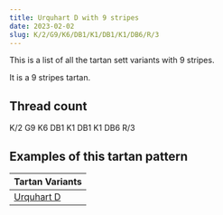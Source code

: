 ```yaml
---
title: Urquhart D with 9 stripes
date: 2023-02-02
slug: K/2/G9/K6/DB1/K1/DB1/K1/DB6/R/3
---
```

This is a list of all the tartan sett variants with 9 stripes.

It is a 9 stripes tartan.


## Thread count
K/2 G9 K6 DB1 K1 DB1 K1 DB6 R/3

## Examples of this tartan pattern

| Tartan Variants |
|---------------|
| [Urquhart D](/variants/k/2/g9/k6/db1/k1/db1/k1/db6/r/3-db00004c-g004c00-k000000-rc80000)||

